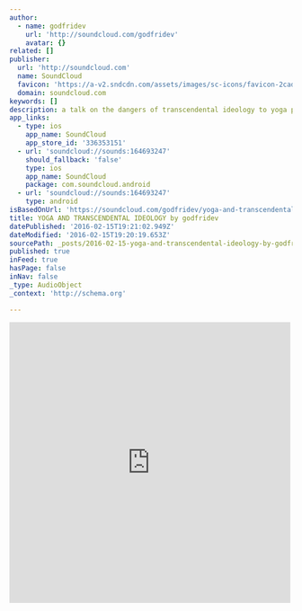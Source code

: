 ```yaml
---
author:
  - name: godfridev
    url: 'http://soundcloud.com/godfridev'
    avatar: {}
related: []
publisher:
  url: 'http://soundcloud.com'
  name: SoundCloud
  favicon: 'https://a-v2.sndcdn.com/assets/images/sc-icons/favicon-2cadd14b.ico'
  domain: soundcloud.com
keywords: []
description: a talk on the dangers of transcendental ideology to yoga posture praxis
app_links:
  - type: ios
    app_name: SoundCloud
    app_store_id: '336353151'
  - url: 'soundcloud://sounds:164693247'
    should_fallback: 'false'
    type: ios
    app_name: SoundCloud
    package: com.soundcloud.android
  - url: 'soundcloud://sounds:164693247'
    type: android
isBasedOnUrl: 'https://soundcloud.com/godfridev/yoga-and-transcendental-ideology'
title: YOGA AND TRANSCENDENTAL IDEOLOGY by godfridev
datePublished: '2016-02-15T19:21:02.949Z'
dateModified: '2016-02-15T19:20:19.653Z'
sourcePath: _posts/2016-02-15-yoga-and-transcendental-ideology-by-godfridev.md
published: true
inFeed: true
hasPage: false
inNav: false
_type: AudioObject
_context: 'http://schema.org'

---
```

<iframe src="https://cdn.embedly.com/widgets/media.html?src=https%3A%2F%2Fw.soundcloud.com%2Fplayer%2F%3Fvisual%3Dtrue%26url%3Dhttp%253A%252F%252Fapi.soundcloud.com%252Ftracks%252F164693247%26show_artwork%3Dtrue&amp;url=https%3A%2F%2Fsoundcloud.com%2Fgodfridev%2Fyoga-and-transcendental-ideology&amp;image=http%3A%2F%2Fi1.sndcdn.com%2Fartworks-000089077722-evtdy6-t500x500.jpg&amp;key=b7d04c9b404c499eba89ee7072e1c4f7&amp;type=text%2Fhtml&amp;schema=soundcloud" width="500" height="500" scrolling="no" frameborder="0" allowfullscreen="allowfullscreen" style=""></iframe>